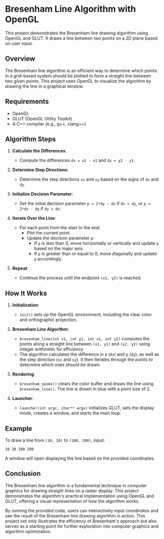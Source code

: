 # Bresenham Line Algorithm with OpenGL

This project demonstrates the Bresenham line drawing algorithm using OpenGL and GLUT. It draws a line between two points on a 2D plane based on user input.

## Overview

The Bresenham line algorithm is an efficient way to determine which points in a grid-based system should be plotted to form a straight line between two given points. This project uses OpenGL to visualize the algorithm by drawing the line in a graphical window.

## Requirements

- OpenGL
- GLUT (OpenGL Utility Toolkit)
- A C++ compiler (e.g., g++, clang++)

## Algorithm Steps

1. **Calculate the Differences**:
   - Compute the differences `dx = x2 - x1` and `dy = y2 - y1`.

2. **Determine Step Directions**:
   - Determine the step directions `sx` and `sy` based on the signs of `dx` and `dy`.

3. **Initialize Decision Parameter**:
   - Set the initial decision parameter `p = 2*dy - dx` if `dx > dy`, or `p = 2*dx - dy` if `dy > dx`.

4. **Iterate Over the Line**:
   - For each point from the start to the end:
     - Plot the current point.
     - Update the decision parameter `p`:
       - If `p` is less than 0, move horizontally or vertically and update `p` based on the major axis.
       - If `p` is greater than or equal to 0, move diagonally and update `p` accordingly.

5. **Repeat**:
   - Continue the process until the endpoint `(x2, y2)` is reached.

## How It Works

1. **Initialization**:
   - `init()` sets up the OpenGL environment, including the clear color and orthographic projection.

2. **Bresenham Line Algorithm**:
   - `bresenham_line(int x1, int y1, int x2, int y2)` computes the points along a straight line between `(x1, y1)` and `(x2, y2)` using integer arithmetic for efficiency.
   - The algorithm calculates the difference in x (`dx`) and y (`dy`), as well as the step direction (`sx` and `sy`). It then iterates through the points to determine which ones should be drawn.

3. **Rendering**:
   - `bresenham_spoke()` clears the color buffer and draws the line using `bresenham_line()`. The line is drawn in blue with a point size of 2.

4. **Launcher**:
   - `launcher(int argc, char** argv)` initializes GLUT, sets the display mode, creates a window, and starts the main loop.

## Example

To draw a line from `(10, 20)` to `(100, 200)`, input:
```
10 20 100 200
```

A window will open displaying the line based on the provided coordinates.

## Conclusion

The Bresenham line algorithm is a fundamental technique in computer graphics for drawing straight lines on a raster display. This project demonstrates the algorithm's practical implementation using OpenGL and GLUT, offering a visual representation of how the algorithm works.

By running the provided code, users can interactively input coordinates and see the result of the Bresenham line drawing algorithm in action. This project not only illustrates the efficiency of Bresenham's approach but also serves as a starting point for further exploration into computer graphics and algorithm optimization.

